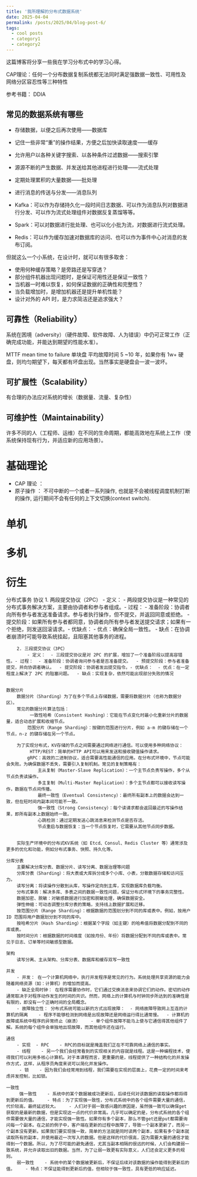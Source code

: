 ```yaml
---
title: '我所理解的分布式数据系统'
date: 2025-04-04
permalink: /posts/2025/04/blog-post-6/
tags:
  - cool posts
  - category1
  - category2
---
```


这篇博客将分享一些我在学习分布式中的学习心得。


CAP理论：任何一个分布数据复制系统都无法同时满足强数据一致性、可用性及网络分区容忍性等三种特性


参考书籍： DDIA

## 常见的数据系统有哪些
- 存储数据，以便之后再次使用——数据库
- 记住一些非常“重”的操作结果，方便之后加快读取速度——缓存
- 允许用户以各种关键字搜索、以各种条件过滤数据——搜索引擎
- 源源不断的产生数据、并发送给其他进程进行处理——流式处理
- 定期处理累积的大量数据——批处理
- 进行消息的传送与分发——消息队列

- Kafka：可以作为存储持久化一段时间日志数据、可以作为消息队列对数据进行分发、可以作为流式处理组件对数据反复蒸馏等等。
- Spark：可以对数据进行批处理、也可以化小批为流，对数据进行流式处理。
- Redis：可以作为缓存加速对数据库的访问、也可以作为事件中心对消息的发布订阅。

但就这么一个小系统，在设计时，就可以有很多取舍：

- 使用何种缓存策略？是旁路还是写穿透？
- 部分组件机器出现问题时，是保证可用性还是保证一致性？
- 当机器一时难以恢复，如何保证数据的正确性和完整性？
- 当负载增加时，是增加机器还是提升单机性能？
- 设计对外的 API 时，是力求简洁还是追求强大？

## 可靠性（Reliability）
系统在困境（adversity）（硬件故障、软件故障、人为错误）中仍可正常工作（正确完成功能，并能达到期望的性能水准）。

MTTF mean time to failure 单块盘 平均故障时间 5 ~10 年，如果你有 1w+ 硬盘，则均匀期望下，每天都有坏盘出现。当然事实是硬盘会一波一波坏。


## 可扩展性（Scalability）
有合理的办法应对系统的增长（数据量、流量、复杂性）

## 可维护性（Maintainability）
​许多不同的人（工程师、运维）在不同的生命周期，都能高效地在系统上工作（使系统保持现有行为，并适应新的应用场景）。




# 基础理论
- CAP 理论 ： 
- 原子操作 ： 不可中断的一个或者一系列操作, 也就是不会被线程调度机制打断的操作, 运行期间不会有任何的上下文切换(context switch).



# 单机


# 多机


# 衍生



分布式事务
    协议
        1. 两段提交协议（2PC）
            - 定义：  - 两段提交协议是一种常见的分布式事务解决方案，主要由协调者和参与者组成。- 过程：  - 准备阶段：协调者向所有参与者发送准备请求。参与者执行操作，但不提交，并返回同意或拒绝。  - 提交阶段：如果所有参与者都同意，协调者向所有参与者发送提交请求；如果有一个拒绝，则发送回滚请求。- 优缺点：  - 优点：确保全局一致性。  - 缺点：在协调者崩溃时可能导致系统挂起，且阻塞其他事务的进程。

        2. 三段提交协议（3PC）
            - 定义：  - 三段提交协议是对 2PC 的扩展，增加了一个准备阶段以提高容错性。- 过程：  - 准备阶段：协调者询问参与者是否准备提交。  - 预提交阶段：参与者准备提交，并向协调者确认。  - 提交阶段：协调者发出提交指令。- 优缺点：  - 优点：在一定程度上解决了 2PC 的阻塞问题。  - 缺点：实现复杂，依然可能出现部分失败的情况


    数据分片
        数据分片（Sharding）为了在多个节点上存储数据，需要将数据分片（也称为数据分区）。
        常见的数据分片算法包括：
             一致性哈希（Consistent Hashing）：它能在节点变化时最小化重新分片的数据量，适合动态扩展和收缩节点。
            范围分片（Range Sharding）：按键的范围进行分片，例如 a-m 的键存储在一个节点，n-z 的键存储在另一个节点。

        为了实现分布式，KV存储的节点之间需要通过网络进行通信。可以使用多种网络协议：
             HTTP/REST：简单的HTTP API可以用来发送和接收键值操作请求。
            gRPC：高效的二进制协议，适合需要高性能通信的应用。在分布式环境中，节点可能会失败。为确保数据不丢失，需要引入复制机制。常见的复制策略有：
                主从复制（Master-Slave Replication）：一个主节点负责写操作，多个从节点负责读操作。
                多主复制（Multi-Master Replication）：多个主节点都可以接收读写操作，数据在节点间传播。
                最终一致性（Eventual Consistency）：最终所有副本上的数据会达到一致，但在短时间内副本间可能不一致。
                强一致性（Strong Consistency）：每个读请求都会返回最近的写操作结果，即所有副本上数据始终一致。
                心跳检测：通过定期发送心跳消息来检测节点是否存活。
                节点重启与数据恢复：当一个节点恢复时，它需要从其他节点同步数据。


        实际生产环境中的分布式KV系统（如 Etcd、Consul、Redis Cluster 等）通常涉及更多的优化和功能，例如分布式事务、快照、持久化等。

    分库分表
        主要解决分库分表、数据分片、读写分离、数据治理等问题
        分库分表（Sharding）：将大表或大库拆分成多个小库、小表，分散数据存储和访问压力。
        读写分离：将读操作分散到从库，写操作定向到主库，实现数据库负载均衡。
        分布式事务：解决多库、多表之间的数据一致性问题，保证分布式环境下的事务完整性。
        数据加密、脱敏：对敏感数据进行加密和脱敏处理，确保数据安全。
        弹性伸缩：可动态调整分库分表的策略，支持线上数据扩展和迁移。
        按范围分片（Range Sharding）：根据数据的范围划分到不同的库或表中。例如，按用户 ID 范围将用户数据划分到不同的库中。
        按哈希分片（Hash Sharding）：根据某个字段（如主键）的哈希值将数据分配到不同的库或表。
        按时间分片：根据数据的时间维度（如按月份、年份）将数据分配到不同的库或表中。常见于日志、订单等时间敏感型数据。

    架构
        读写分离、主从架构、分库分表、数据库和缓存双写一致性

    并发
        - 并发： 在一个计算机网络中，执行并发程序是常见的行为。系统处理共享资源的能力会随着网络资源（如：计算机）的增加而提高。
        - 缺乏全局时钟： 在程序需要协作时，它们通过交换消息来协调它们的动作。密切的动作通常取决于对程序动作发生的时间的共识。然而，网络上的计算机与时钟同步所达到的准确性是有限的，即没有一个正确时间的全局概念。
        - 故障独立性： 分布式系统可能以新的方式出现故障：  - 网络故障导致网上互连的计算机的隔离    - 程序不能够检测到网络是出现故障还是网络运行得比通常慢。  - 计算机的故障或系统中程序的异常终止（崩溃）    - 单个组件故障不能马上使与它通信得其他组件了解。系统的每个组件会单独地出现故障，而其他组件还在运行。

    通信
        - 实现  - RPC    - RPC的目标就是掩盖我们正在不可靠网络上通信的事实。  
        - 线程    - 另一个我们会经常看到的实现相关的内容就是线程。这是一种编程技术，使得我们可以利用多核心计算机。对于本课程而言，更重要的是，线程提供了一种结构化的并发操作方式，这样，从程序员角度来说可以简化并发操作。 
         - 锁    - 因为我们会经常用到线程，我们需要在实现的层面上，花费一定的时间来考虑并发控制，比如锁。

    一致性
         强一致性    - 系统中的某个数据被成功更新后，后续任何对该数据的读取操作都将得到更新后的值。    - 特点：为了实现强一致性，分布式系统中的各个组件需要大量的通信，代价较高，最终延迟较大。    - 人们对于弱一致感兴趣的原因是，虽然强一致可以确保get获取的是最新的数据，但是实现这一点的代价非常高。几乎可以确定的是，分布式系统的各个组件需要做大量的通信，才能实现强一致性。如果你有多个副本，那么不管get还是put都需要询问每一个副本。在之前的例子中，客户端在更新的过程中故障了，导致一个副本更新了，而另一个副本没有更新。如果我们要实现强一致，简单的方法就是同时读两个副本，如果有多个副本就读取所有的副本，并使用最近一次写入的数据。但是这样的代价很高，因为需要大量的通信才能得到一个数据。所以，为了尽可能的避免通信，尤其当副本相隔的很远的时候，人们会构建弱一致系统，并允许读取出旧的数据。当然，为了让弱一致更有实际意义，人们还会定义更多的规则。  
        弱一致性    - 系统中的某个数据被更新后，不保证后续对该数据的操作能得到更新后的值。    - 特点：不保证能得到更新后的值，但相较于强一致性，具有更低的响应延迟。


